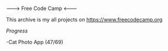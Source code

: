 ---> Free Code Camp <---

This archive is my all projects on https://www.freecodecamp.org

*Progress*

-Cat Photo App (47/69)